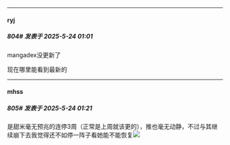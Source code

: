 ﻿
*****

####  ryj  
##### 804#       发表于 2025-5-24 01:01

mangadex没更新了

现在哪里能看到最新的


*****

####  mhss  
##### 805#       发表于 2025-5-24 01:21

是甜米毫无预兆的连停3周（正常是上周就该更的），推也毫无动静，不过与其继续崩下去我觉得还不如停一阵子看她能不能恢复<img src="https://static.stage1st.com/image/smiley/face2017/001.png" referrerpolicy="no-referrer">

